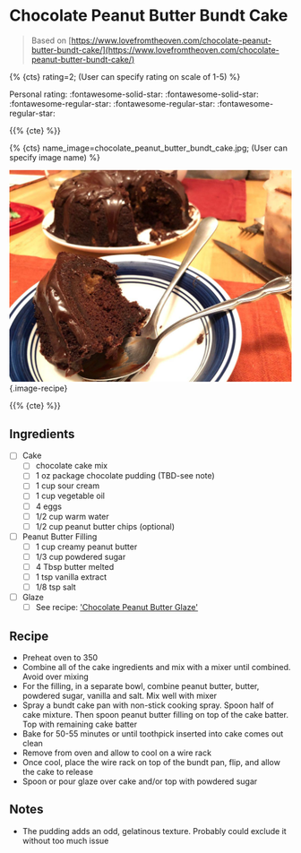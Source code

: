 # Chocolate Peanut Butter Bundt Cake

> Based on [https://www.lovefromtheoven.com/chocolate-peanut-butter-bundt-cake/](https://www.lovefromtheoven.com/chocolate-peanut-butter-bundt-cake/)

{% {cts} rating=2; (User can specify rating on scale of 1-5) %}

Personal rating: :fontawesome-solid-star: :fontawesome-solid-star: :fontawesome-regular-star: :fontawesome-regular-star: :fontawesome-regular-star:

{{% {cte} %}}

{% {cts} name_image=chocolate_peanut_butter_bundt_cake.jpg; (User can specify image name) %}

![chocolate_peanut_butter_bundt_cake.jpg](./chocolate_peanut_butter_bundt_cake.jpg){.image-recipe}

{{% {cte} %}}

## Ingredients

- [ ] Cake
    - [ ] chocolate cake mix
    - [ ] 1 oz package chocolate pudding (TBD-see note)
    - [ ] 1 cup sour cream
    - [ ] 1 cup vegetable oil
    - [ ] 4 eggs
    - [ ] 1/2 cup warm water
    - [ ] 1/2 cup peanut butter chips (optional)
- [ ] Peanut Butter Filling
    - [ ] 1 cup creamy peanut butter
    - [ ] 1/3 cup powdered sugar
    - [ ] 4 Tbsp butter melted
    - [ ] 1 tsp vanilla extract
    - [ ] 1/8 tsp salt
- [ ] Glaze
    - [ ] See recipe: ['Chocolate Peanut Butter Glaze'](./chocolate_peanut_butter_glaze.md)

## Recipe

- Preheat oven to 350
- Combine all of the cake ingredients and mix with a mixer until combined. Avoid over mixing
- For the filling, in a separate bowl, combine peanut butter, butter, powdered sugar, vanilla and salt. Mix well with mixer
- Spray a bundt cake pan with non-stick cooking spray. Spoon half of cake mixture. Then spoon peanut butter filling on top of the cake batter. Top with remaining cake batter
- Bake for 50-55 minutes or until toothpick inserted into cake comes out clean
- Remove from oven and allow to cool on a wire rack
- Once cool, place the wire rack on top of the bundt pan, flip, and allow the cake to release
- Spoon or pour glaze over cake and/or top with powdered sugar

## Notes

- The pudding adds an odd, gelatinous texture. Probably could exclude it without too much issue
